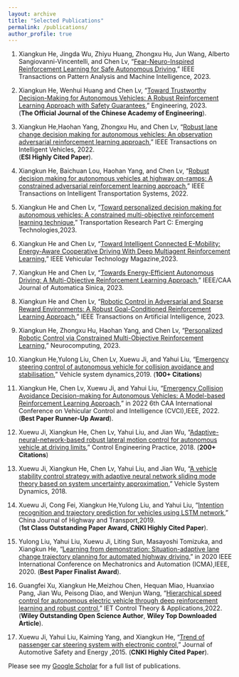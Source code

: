 ```yaml
---
layout: archive
title: "Selected Publications"
permalink: /publications/
author_profile: true
---
```


1. Xiangkun He, Jingda Wu, Zhiyu Huang, Zhongxu Hu, Jun Wang, Alberto Sangiovanni-Vincentelli, and Chen Lv, “[Fear-Neuro-Inspired Reinforcement
Learning for Safe Autonomous Driving](https://www.researchgate.net/publication/374522737_Fear-Neuro-Inspired_Reinforcement_Learning_for_Safe_Autonomous_Driving),” IEEE Transactions on Pattern Analysis and Machine Intelligence, 2023.

2. Xiangkun He, Wenhui Huang and Chen Lv, “[Toward Trustworthy Decision-Making for Autonomous Vehicles: A Robust Reinforcement Learning Approach with Safety Guarantees](https://www.researchgate.net/publication/375974081_Toward_Trustworthy_Decision-Making_for_Autonomous_Vehicles_A_Robust_Reinforcement_Learning_Approach_with_Safety_Guarantees),” Engineering, 2023. <br>(**The Official Journal of the Chinese Academy of Engineering**).

3. Xiangkun He,Haohan Yang, Zhongxu Hu, and Chen Lv, “[Robust lane change decision making for autonomous vehicles: An observation adversarial reinforcement learning
approach](https://www.researchgate.net/publication/359776714_Robust_Lane_Change_Decision_Making_for_Autonomous_Vehicles_An_Observation_Adversarial_Reinforcement_Learning_Approach),” IEEE Transactions on Intelligent Vehicles, 2022.
<br>(**ESI Highly Cited Paper**).

4. Xiangkun He, Baichuan Lou, Haohan Yang, and Chen Lv, “[Robust decision making for autonomous vehicles at highway on-ramps: A constrained adversarial reinforcement learning approach](https://www.researchgate.net/publication/366452372_Robust_Decision_Making_for_Autonomous_Vehicles_at_Highway_On-Ramps_A_Constrained_Adversarial_Reinforcement_Learning_Approach),” IEEE Transactions on Intelligent Transportation Systems, 2022.

5. Xiangkun He and Chen Lv, “[Toward personalized decision making for autonomous vehicles: A constrained multi-objective reinforcement learning technique](https://www.researchgate.net/publication/374338188_Toward_Personalized_Decision_Making_for_Autonomous_Vehicles_A_Constrained_Multi-Objective_Reinforcement_Learning_Technique),” Transportation Research Part C: Emerging Technologies,2023.

6. Xiangkun He and Chen Lv, “[Toward Intelligent Connected E-Mobility: Energy-Aware Cooperative Driving With Deep Multiagent Reinforcement Learning](https://www.researchgate.net/publication/372589389_Toward_Intelligent_Connected_E-Mobility_Energy-Aware_Cooperative_Driving_With_Deep_Multiagent_Reinforcement_Learning),” IEEE Vehicular Technology Magazine,2023. 

7. Xiangkun He and Chen Lv, “[Towards Energy-Efficient Autonomous Driving: A Multi-Objective Reinforcement Learning Approach](https://ieeexplore.ieee.org/stamp/stamp.jsp?arnumber=10113610),” IEEE/CAA Journal of Automatica Sinica, 2023.

8. Xiangkun He and Chen Lv, “[Robotic Control in Adversarial and Sparse Reward Environments: A Robust Goal-Conditioned Reinforcement Learning Approach](https://www.researchgate.net/publication/367217691_Robotic_Control_in_Adversarial_and_Sparse_Reward_Environments_A_Robust_Goal-Conditioned_Reinforcement_Learning_Approach),” IEEE Transactions on Artificial Intelligence, 2023.

9. Xiangkun He, Zhongxu Hu, Haohan Yang, and Chen Lv, “[Personalized Robotic Control via Constrained Multi-Objective Reinforcement Learning](https://www.researchgate.net/publication/375254025_Personalized_robotic_control_via_constrained_multi-objective_reinforcement_learning),” Neurocomputing, 2023.

10. Xiangkun He,Yulong Liu, Chen Lv, Xuewu Ji, and Yahui Liu, “[Emergency steering control of autonomous vehicle for collision avoidance and stabilisation](https://www.researchgate.net/publication/328690797_Emergency_steering_control_of_autonomous_vehicle_for_collision_avoidance_and_stabilisation),” Vehicle system dynamics,2019. (**100+ Citations**)

11.  Xiangkun He, Chen Lv, Xuewu Ji, and Yahui Liu, “[Emergency Collision Avoidance Decision-making for Autonomous Vehicles: A Model-based Reinforcement Learning
Approach](https://www.researchgate.net/publication/366148709_Emergency_Collision_Avoidance_Decision-making_for_Autonomous_Vehicles_A_Model-based_Reinforcement_Learning_Approach),” in 2022 6th CAA International Conference on Vehicular Control and Intelligence (CVCI),IEEE, 2022.
(**Best Paper Runner-Up Award**).

12. Xuewu Ji, Xiangkun He, Chen Lv, Yahui Liu, and Jian Wu, “[Adaptive-neural-network-based robust lateral motion control for autonomous vehicle at
driving limits](https://drive.google.com/file/d/1Chk6kWnLpUuaCSJ4an9sRVZ-5_M4I5OF/view),” Control Engineering Practice, 2018. (**200+ Citations**)

13. Xuewu Ji, Xiangkun He, Chen Lv, Yahui Liu, and Jian Wu, “[A vehicle stability control strategy with adaptive neural network sliding mode theory based on system uncertainty approximation](https://www.researchgate.net/profile/Xiangkun-He-2/publication/320728058_A_vehicle_stability_control_strategy_with_adaptive_neural_network_sliding_mode_theory_based_on_system_uncertainty_approximation/links/5c468cbf299bf12be3d9f68c/A-vehicle-stability-control-strategy-with-adaptive-neural-network-sliding-mode-theory-based-on-system-uncertainty-approximation.pdf),” Vehicle System Dynamics, 2018. 

14. Xuewu Ji, Cong Fei, Xiangkun He,Yulong Liu, and Yahui Liu, “[Intention recognition and trajectory prediction for vehicles using LSTM network](https://www.researchgate.net/publication/360213803_Intention_recognition_and_trajectory_prediction_for_vehicles_using_LSTM_network_jiyuLSTMwangluodejiashiyitushibiejicheliangguijiyuce),” China Journal of Highway and Transport,2019.
<br>(**1st Class Outstanding Paper Award, CNKI Highly Cited Paper**).

15. Yulong Liu, Yahui Liu, Xuewu Ji, Liting Sun, Masayoshi Tomizuka, and Xiangkun He, “[Learning from demonstration: Situation-adaptive lane change trajectory planning for automated highway driving](https://www.researchgate.net/publication/346415094_Learning_from_Demonstration_Situation-Adaptive_Lane_Change_Trajectory_Planning_for_Automated_Highway_Driving),” in 2020 IEEE International Conference on Mechatronics and Automation (ICMA),IEEE, 2020. (**Best Paper Finalist Award**).

16. Guangfei Xu, Xiangkun He,Meizhou Chen, Hequan Miao, Huanxiao Pang, Jian Wu, Peisong Diao, and Wenjun Wang, “[Hierarchical speed control for autonomous electric vehicle through deep reinforcement learning and robust control](https://www.researchgate.net/publication/355353595_Hierarchical_speed_control_for_autonomous_electric_vehicle_through_deep_reinforcement_learning_and_robust_control),” IET Control Theory & Applications,2022.
<br>(**Wiley Outstanding Open Science Author**, **Wiley Top Downloaded Article**).

17. Xuewu Ji, Yahui Liu, Kaiming Yang, and Xiangkun He, “[Trend of passenger car steering system with electronic control](https://www.journalase.com/CN/10.3969/j.issn.1674-8484.2015.03.002),” Journal of Automotive Safety and Energy ,2015.
(**CNKI Highly Cited Paper**).

Please see my [Google Scholar](https://scholar.google.com/citations?hl=zh-CN&user=xpyS8ksAAAAJ) for a full list of publications.
